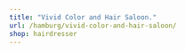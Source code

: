 ```yaml
---
title: "Vivid Color and Hair Saloon."
url: /hamburg/vivid-color-and-hair-saloon/
shop: hairdresser
---
```

